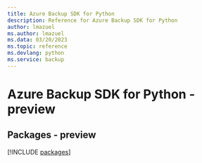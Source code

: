 ```yaml
---
title: Azure Backup SDK for Python
description: Reference for Azure Backup SDK for Python
author: lmazuel
ms.author: lmazuel
ms.data: 03/20/2023
ms.topic: reference
ms.devlang: python
ms.service: backup
---
```

# Azure Backup SDK for Python - preview
## Packages - preview
[!INCLUDE [packages](backup-index.md)]